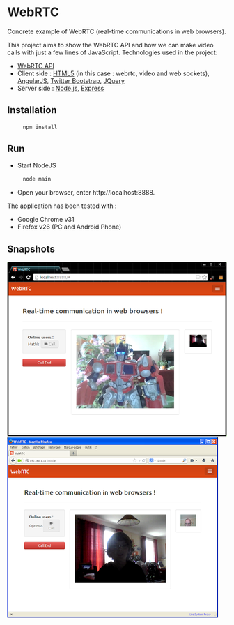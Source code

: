 WebRTC
======

Concrete example of WebRTC (real-time communications in web browsers).

This project aims to show the WebRTC API and how we can make video calls with just a few lines of  JavaScript.
Technologies used in the project:
* [WebRTC API](http://en.wikipedia.org/wiki/WebRTC)
* Client side : [HTML5](http://www.html5rocks.com/en/) (in this case : webrtc, video and web sockets), [AngularJS](http://angularjs.org/), [Twitter Bootstrap](http://twitter.github.com/bootstrap/), [JQuery](http://jquery.com/)
* Server side : [Node.js](http://nodejs.org/), [Express](http://expressjs.com/)


## Installation

``` bash
     npm install
```

## Run

* Start NodeJS

``` bash
     node main
```

* Open your browser, enter http://localhost:8888.

The application has been tested with :
* Google Chrome v31
* Firefox v26 (PC and Android Phone)

## Snapshots

![Caller with Chrome](/docs/webrtc_part1.png)
![Callee with FF](/docs/webrtc_part2.png)
